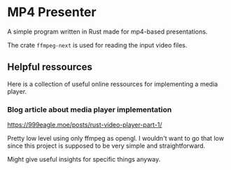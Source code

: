 # MP4 Presenter

A simple program written in Rust made for mp4-based presentations.

The crate `ffmpeg-next` is used for reading the input video files.

## Helpful ressources

Here is a collection of useful online ressources for implementing a media player.

### Blog article about media player implementation

<https://999eagle.moe/posts/rust-video-player-part-1/>

Pretty low level using only ffmpeg as opengl. I wouldn't want to go that low since
this project is supposed to be very simple and straightforward.

Might give useful insights for specific things anyway.
